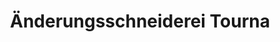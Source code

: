 ---
title: "Änderungsschneiderei Tourna"
url: /augsburg/aenderungsschneiderei-tourna/
shop: Schneiderei
---